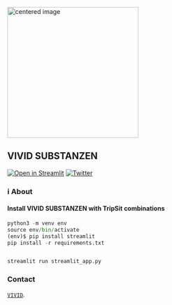 [<img src="https://vivid-hamburg.de/wp-content/uploads/2020/05/logo_lang.jpg"  alt="centered image" class="center" width="300"/>](https://vivid-hamburg.de/)

## VIVID SUBSTANZEN

[![Open in Streamlit](https://static.streamlit.io/badges/streamlit_badge_black_white.svg)](https://share.streamlit.io/viewsondrugs/vivid_substanzen) [![Twitter](https://img.shields.io/twitter/url/https/twitter.com/cloudposse.svg?style=social&label=Follow%20%40ViewsOnDrugsBot)](https://twitter.com/ViewsOnDrugsBot)

### ℹ️ About


#### Install VIVID SUBSTANZEN with TripSit combinations 

```python
python3 -m venv env
source env/bin/activate
(env)$ pip install streamlit
pip install -r requirements.txt


streamlit run streamlit_app.py
```


### Contact

[`VIVID`](https://vivid-hamburg.de/kontakt/).
